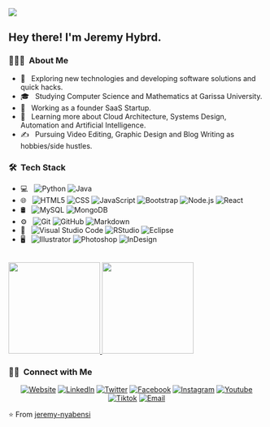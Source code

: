 <img src="https://raw.githubusercontent.com/jeremy-nyabensi
/jeremy-nyabensi
/master/assets/Aditya%20Vikram%20Singh%20Banner.png">

<h2> Hey there! I'm Jeremy Hybrd.</h2>

<h3> 👨🏻‍💻 &nbsp;About Me </h3>

- 🤔 &nbsp; Exploring new technologies and developing software solutions and quick hacks.
- 🎓 &nbsp; Studying Computer Science and Mathematics at Garissa University.
- 💼 &nbsp; Working as a founder SaaS Startup.
- 🌱 &nbsp; Learning more about Cloud Architecture, Systems Design, Automation and Artificial Intelligence.
- ✍️ &nbsp; Pursuing Video Editing, Graphic Design and Blog Writing as hobbies/side hustles.

<h3> 🛠 &nbsp;Tech Stack</h3>

- 💻 &nbsp;
  ![Python](https://img.shields.io/badge/-Python-333333?style=flat&logo=python)
  ![Java](https://img.shields.io/badge/-Java-333333?style=flat&logo=Java&logoColor=007396)
- 🌐 &nbsp;
  ![HTML5](https://img.shields.io/badge/-HTML5-333333?style=flat&logo=HTML5)
  ![CSS](https://img.shields.io/badge/-CSS-333333?style=flat&logo=CSS3&logoColor=1572B6)
  ![JavaScript](https://img.shields.io/badge/-JavaScript-333333?style=flat&logo=javascript)
  ![Bootstrap](https://img.shields.io/badge/-Bootstrap-333333?style=flat&logo=bootstrap&logoColor=563D7C)
  ![Node.js](https://img.shields.io/badge/-Node.js-333333?style=flat&logo=node.js)
  ![React](https://img.shields.io/badge/-React-333333?style=flat&logo=react)
- 🛢 &nbsp;
  ![MySQL](https://img.shields.io/badge/-MySQL-333333?style=flat&logo=mysql)
  ![MongoDB](https://img.shields.io/badge/-MongoDB-333333?style=flat&logo=mongodb)
- ⚙️ &nbsp;
  ![Git](https://img.shields.io/badge/-Git-333333?style=flat&logo=git)
  ![GitHub](https://img.shields.io/badge/-GitHub-333333?style=flat&logo=github)
  ![Markdown](https://img.shields.io/badge/-Markdown-333333?style=flat&logo=markdown)
- 🔧 &nbsp;
  ![Visual Studio Code](https://img.shields.io/badge/-Visual%20Studio%20Code-333333?style=flat&logo=visual-studio-code&logoColor=007ACC)
  ![RStudio](https://img.shields.io/badge/-RStudio-333333?style=flat&logo=rstudio)
  ![Eclipse](https://img.shields.io/badge/-Eclipse-333333?style=flat&logo=eclipse-ide&logoColor=2C2255)
- 🖥 &nbsp;
  ![Illustrator](https://img.shields.io/badge/-Illustrator-333333?style=flat&logo=adobe-illustrator)
  ![Photoshop](https://img.shields.io/badge/-Photoshop-333333?style=flat&logo=adobe-photoshop)
  ![InDesign](https://img.shields.io/badge/-InDesign-333333?style=flat&logo=adobe-indesign)

<br/>

<a href="https://github.com/jeremy-nyabensi">
  <img height="180em" src="https://github-readme-stats.vercel.app/api?username=jeremy-nyabensi&theme=buefy&show_icons=true" />
  <img height="180em" src="https://github-readme-stats.vercel.app/api/top-langs/?username=jeremy-nyabensi&theme=buefy&layout=compact" />
</a>

<br/>

<h3> 🤝🏻 &nbsp;Connect with Me </h3>

<p align="center">
<a href="https://www.jeremyhybrd.com/"><img alt="Website" src="https://img.shields.io/badge/Website-www.jeremyhybrd.com-blue?style=flat-square&logo=google-chrome"></a>
<a href="https://www.linkedin.com/in/jeremy-hybrd/"><img alt="LinkedIn" src="https://img.shields.io/badge/LinkedIn-Jeremy%20Hybrd-blue?style=flat-square&logo=linkedin"></a>
<a href="https://twitter.com/jeremy_hybrd"><img alt="Twitter" src="https://img.shields.io/badge/Twitter-Jeremy%20Hybrd-blue?style=flat-square&logo=Twitter"></a>
<a href="https://www.facebook.com/jeremyhybrd"><img alt="Facebook" src="https://img.shields.io/badge/Facebook-Jeremy%20Hybrd-blue?style=flat-square&logo=Facebook"></a>
<a href="https://www.instagram.com/jeremy_hybrd/"><img alt="Instagram" src="https://img.shields.io/badge/Instagram-jeremy_hybrd_-blue?style=flat-square&logo=instagram"></a>
<a href="https://www.youtube.com/@jeremyhybrd2000"><img alt="Youtube" src="https://img.shields.io/badge/Youtube-Jeremy%20Hybrd-blue?style=flat-square&logo=Youtube"></a>
<a href="https://www.tiktok.com/@jeremyhybrd"><img alt="Tiktok" src="https://img.shields.io/badge/Tiktok-Jeremy%20Hybrd-blue?style=flat-square&logo=Tiktok"></a>
<a href="mailto:jeremyhybrd@gmail.com"><img alt="Email" src="https://img.shields.io/badge/Email-jeremyhybrd@gmail.com-blue?style=flat-square&logo=gmail"></a>
</p>

⭐️ From [jeremy-nyabensi](https://github.com/jeremy-nyabensi)
